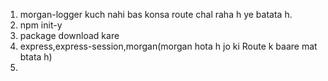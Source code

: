 1. morgan-logger kuch nahi bas konsa route chal raha h ye batata h.
2. npm init-y
3. package download kare
4. express,express-session,morgan(morgan hota h jo ki Route k baare mat btata h)
5. 